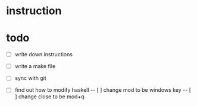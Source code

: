 # instruction



# todo
 - [ ] write down instructions
 - [ ] write a make file
 - [ ] sync with git 

 - [ ] find out how to modify haskell
 -- [ ] change mod to be windows key
 -- [ ] change close to be mod+q
